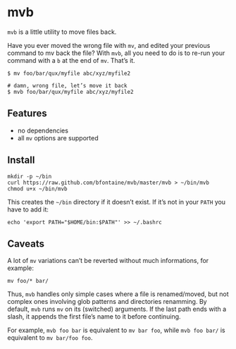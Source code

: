 # mvb

`mvb` is a little utility to move files back.

Have you ever moved the wrong file with `mv`, and edited your previous command
to mv back the file? With `mvb`, all you need to do is to re-run your command
with a `b` at the end of `mv`. That’s it.

    $ mv foo/bar/qux/myfile abc/xyz/myfile2

    # damn, wrong file, let’s move it back
    $ mvb foo/bar/qux/myfile abc/xyz/myfile2

## Features

* no dependencies
* all `mv` options are supported

## Install

    mkdir -p ~/bin
    curl https://raw.github.com/bfontaine/mvb/master/mvb > ~/bin/mvb
    chmod u+x ~/bin/mvb

This creates the `~/bin` directory if it doesn’t exist. If it’s not in your
`PATH` you have to add it:

    echo 'export PATH="$HOME/bin:$PATH"' >> ~/.bashrc

## Caveats

A lot of `mv` variations can’t be reverted without much informations, for
example:

    mv foo/* bar/

Thus, `mvb` handles only simple cases where a file is renamed/moved, but not
complex ones involving glob patterns and directories renamming. By default,
`mvb` runs `mv` on its (switched) arguments. If the last path ends with a
slash, it appends the first file’s name to it before continuing.

For example, `mvb foo bar` is equivalent to `mv bar foo`, while `mvb foo bar/`
is equivalent to `mv bar/foo foo`.
